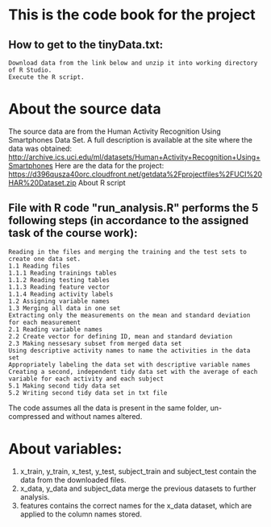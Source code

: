 # This is the code book for the project

## How to get to the tinyData.txt:

    Download data from the link below and unzip it into working directory of R Studio.
    Execute the R script.

# About the source data

The source data are from the Human Activity Recognition Using Smartphones Data Set. A full description is available at the site where the data was obtained: http://archive.ics.uci.edu/ml/datasets/Human+Activity+Recognition+Using+Smartphones Here are the data for the project: https://d396qusza40orc.cloudfront.net/getdata%2Fprojectfiles%2FUCI%20HAR%20Dataset.zip
About R script

## File with R code "run_analysis.R" performs the 5 following steps (in accordance to the assigned task of the course work):

    Reading in the files and merging the training and the test sets to create one data set.
    1.1 Reading files
    1.1.1 Reading trainings tables
    1.1.2 Reading testing tables
    1.1.3 Reading feature vector
    1.1.4 Reading activity labels
    1.2 Assigning variable names
    1.3 Merging all data in one set
    Extracting only the measurements on the mean and standard deviation for each measurement
    2.1 Reading variable names
    2.2 Create vector for defining ID, mean and standard deviation
    2.3 Making nessesary subset from merged data set
    Using descriptive activity names to name the activities in the data set
    Appropriately labeling the data set with descriptive variable names
    Creating a second, independent tidy data set with the average of each variable for each activity and each subject
    5.1 Making second tidy data set
    5.2 Writing second tidy data set in txt file

The code assumes all the data is present in the same folder, un-compressed and without names altered.

# About variables:

   1. x_train, y_train, x_test, y_test, subject_train and subject_test contain the data from the downloaded files.
   2. x_data, y_data and subject_data merge the previous datasets to further analysis.
   3. features contains the correct names for the x_data dataset, which are applied to the column names stored.
